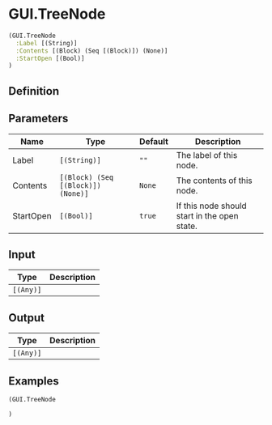 # GUI.TreeNode

```clojure
(GUI.TreeNode
  :Label [(String)]
  :Contents [(Block) (Seq [(Block)]) (None)]
  :StartOpen [(Bool)]
)
```

## Definition


## Parameters
| Name | Type | Default | Description |
|------|------|---------|-------------|
| Label | `[(String)]` | `""` | The label of this node. |
| Contents | `[(Block) (Seq [(Block)]) (None)]` | `None` | The contents of this node. |
| StartOpen | `[(Bool)]` | `true` | If this node should start in the open state. |


## Input
| Type | Description |
|------|-------------|
| `[(Any)]` |  |


## Output
| Type | Description |
|------|-------------|
| `[(Any)]` |  |


## Examples

```clojure
(GUI.TreeNode

)
```
